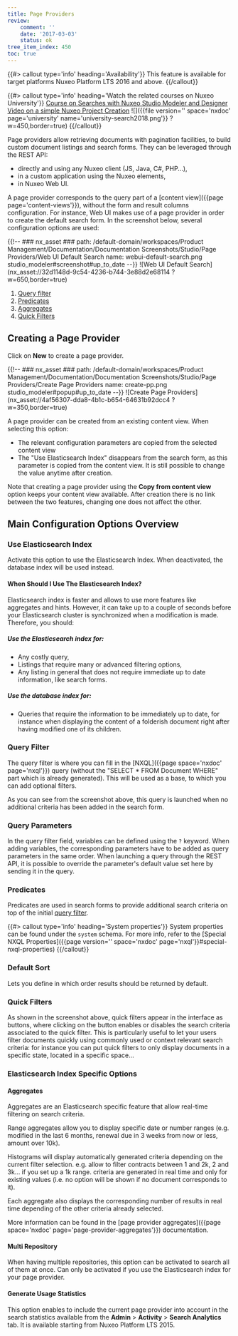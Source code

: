 ```yaml
---
title: Page Providers
review:
    comment: ''
    date: '2017-03-03'
    status: ok
tree_item_index: 450
toc: true
---
```

{{#> callout type='info' heading='Availability'}}
This feature is available for target platforms Nuxeo Platform LTS 2016 and above.
{{/callout}}

{{#> callout type='info' heading='Watch the related courses on Nuxeo University'}}
[Course on Searches with Nuxeo Studio Modeler and Designer](https://university.nuxeo.com/learn/public/course/view/elearning/134/configuring-searches-in-nuxeo-studio-modeler-designer)</br>
[Video on a simple Nuxeo Project Creation](https://university.nuxeo.com/learn/public/course/view/elearning/144/nuxeo-platform-quickstart-creation-of-a-simple-nuxeo-studio-project)
![]({{file version='' space='nxdoc' page='university' name='university-search2018.png'}} ?w=450,border=true)
{{/callout}}

Page providers allow retrieving documents with pagination facilities, to build custom document listings and search forms.
They can be leveraged through the REST API:

- directly and using any Nuxeo client (JS, Java, C#, PHP...),
- in a custom application using the Nuxeo elements,
- in Nuxeo Web UI.

A page provider corresponds to the query part of a [content view]({{page page='content-views'}}), without the form and result columns configuration. For instance, Web UI makes use of a page provider in order to create the default search form. In the screenshot below, several configuration options are used:

{{!--     ### nx_asset ###
    path: /default-domain/workspaces/Product Management/Documentation/Documentation Screenshots/Studio/Page Providers/Web UI Default Search
    name: webui-default-search.png
    studio_modeler#screenshot#up_to_date
--}}
![Web UI Default Search](nx_asset://32d1148d-9c54-4236-b744-3e88d2e68114 ?w=650,border=true)

1. [Query filter](#query-filter)
2. [Predicates](#predicates)
3. [Aggregates](#aggregates)
4. [Quick Filters](#quick-filters)

## Creating a Page Provider
Click on **New** to create a page provider.

{{!--     ### nx_asset ###
    path: /default-domain/workspaces/Product Management/Documentation/Documentation Screenshots/Studio/Page Providers/Create Page Providers
    name: create-pp.png
    studio_modeler#popup#up_to_date
--}}
![Create Page Providers](nx_asset://4af56307-dda8-4b1c-b654-64631b92dcc4 ?w=350,border=true)

A page provider can be created from an existing content view. When selecting this option:
- The relevant configuration parameters are copied from the selected content view
- The "Use Elasticsearch Index" disappears from the search form, as this parameter is copied from the content view. It is still possible to change the value anytime after creation.

Note that creating a page provider using the **Copy from content view** option keeps your content view available. After creation there is no link between the two features, changing one does not affect the other.

## Main Configuration Options Overview

### Use Elasticsearch Index
Activate this option to use the Elasticsearch Index. When deactivated, the database index will be used instead.

#### When Should I Use The Elasticsearch Index?
Elasticsearch index is faster and allows to use more features like aggregates and hints. However, it can take up to a couple of seconds before your Elasticsearch cluster is synchronized when a modification is made. Therefore, you should:

##### Use the Elasticsearch index for:

- Any costly query,
- Listings that require many or advanced filtering options,
- Any listing in general that does not require immediate up to date information, like search forms.

##### Use the database index for:

- Queries that require the information to be immediately up to date, for instance when displaying the content of a folderish document right after having modified one of its children.

### Query Filter
The query filter is where you can fill in the [NXQL]({{page space='nxdoc' page='nxql'}}) query (without the "SELECT * FROM Document WHERE" part which is already generated). This will be used as a base, to which you can add optional filters.

As you can see from the screenshot above, this query is launched when no additional criteria has been added in the search form.

### Query Parameters

In the query filter field, variables can be defined using the `?` keyword. When adding variables, the corresponding parameters have to be added as query parameters in the same order. When launching a query through the REST API, it is possible to override the parameter's default value set here by sending it in the query.

### Predicates

Predicates are used in search forms to provide additional search criteria on top of the initial [query filter](#query-filter).

{{#> callout type='info' heading='System properties'}}
System properties can be found under the `system` schema. For more info, refer to the [Special NXQL Properties]({{page version='' space='nxdoc' page='nxql'}}#special-nxql-properties)
{{/callout}}

### Default Sort

Lets you define in which order results should be returned by default.

### Quick Filters

As shown in the screenshot above, quick filters appear in the interface as buttons, where clicking on the button enables or disables the search criteria associated to the quick filter. This is particularly useful to let your users filter documents quickly using commonly used or context relevant search criteria: for instance you can put quick filters to only display documents in a specific state, located in a specific space...

### Elasticsearch Index Specific Options

#### Aggregates
Aggregates are an Elasticsearch specific feature that allow real-time filtering on search criteria.

Range aggregates allow you to display specific date or number ranges (e.g. modified in the last 6 months, renewal due in 3 weeks from now or less, amount over 10k).

Histograms will display automatically generated criteria depending on the current filter selection. e.g. allow to filter contracts between 1 and 2k, 2 and 3k... if you set up a 1k range. criteria are generated in real time and only for existing values (i.e. no option will be shown if no document corresponds to it).

Each aggregate also displays the corresponding number of results in real time depending of the other criteria already selected.

More information can be found in the [page provider aggregates]({{page space='nxdoc' page='page-provider-aggregates'}}) documentation.

#### Multi Repository
When having multiple repositories, this option can be activated to search all of them at once. Can only be activated if you use the Elasticsearch index for your page provider.

#### Generate Usage Statistics
This option enables to include the current page provider into account in the search statistics available from the **Admin**&nbsp;> **Activity**&nbsp;> **Search Analytics** tab. It is available starting from Nuxeo Platform LTS 2015.
